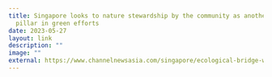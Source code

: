 ```yaml
---
title: Singapore looks to nature stewardship by the community as another key
  pillar in green efforts
date: 2023-05-27
layout: link
description: ""
image: ""
external: https://www.channelnewsasia.com/singapore/ecological-bridge-wildlife-connectivity-upper-bukit-timah-3519831
---
```

